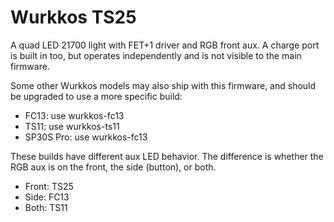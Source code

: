 # Wurkkos TS25

A quad LED 21700 light with FET+1 driver and RGB front aux.  A charge port is
built in too, but operates independently and is not visible to the main
firmware.

Some other Wurkkos models may also ship with this firmware, and should be
upgraded to use a more specific build:

  - FC13: use wurkkos-fc13
  - TS11: use wurkkos-ts11
  - SP30S Pro: use wurkkos-fc13

These builds have different aux LED behavior.  The difference is whether the
RGB aux is on the front, the side (button), or both.

  - Front: TS25
  - Side: FC13
  - Both: TS11

